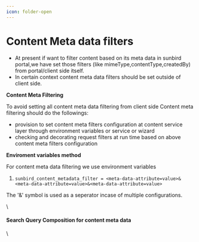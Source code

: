 ```yaml
---
icon: folder-open
---
```


# Content Meta data filters

* At present if want to filter content based on its meta data in sunbird portal,we have set those filters (like mimeType,contentType,createdBy) from portal/client side itself.
* In certain context content meta data filters should be set outside of client side.&#x20;

**Content Meta Filtering**

To avoid setting all content meta data filtering from client side Content meta filtering should do the followings:

* provision to set content meta filters configuration at content service layer through environment variables or service or wizard
* checking and decorating request filters at run time based on above content meta filters configuration

**Enviroment variables method**

&#x20;For content meta data filtering we use environment variables

1. `sunbird_content_metadata_filter = <meta-data-attribute=value>&<meta-data-attribute=value>&<meta-data-attribute=value>`

The '&' symbol is used as a seperator incase of multiple configurations.

\


#### Search Query Composition for content meta data <a href="#contentmetadatafilters-searchquerycompositionforcontentmetadata" id="contentmetadatafilters-searchquerycompositionforcontentmetadata"></a>

\
